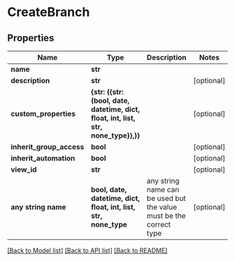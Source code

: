 # CreateBranch


## Properties
Name | Type | Description | Notes
------------ | ------------- | ------------- | -------------
**name** | **str** |  | 
**description** | **str** |  | [optional] 
**custom_properties** | **{str: ({str: (bool, date, datetime, dict, float, int, list, str, none_type)},)}** |  | [optional] 
**inherit_group_access** | **bool** |  | [optional] 
**inherit_automation** | **bool** |  | [optional] 
**view_id** | **str** |  | [optional] 
**any string name** | **bool, date, datetime, dict, float, int, list, str, none_type** | any string name can be used but the value must be the correct type | [optional]

[[Back to Model list]](../README.md#documentation-for-models) [[Back to API list]](../README.md#documentation-for-api-endpoints) [[Back to README]](../README.md)


